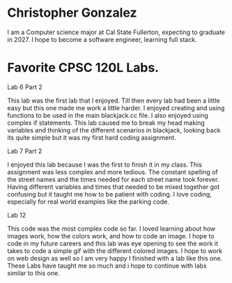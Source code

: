 
# Christopher Gonzalez

I am a Computer science major at Cal State Fullerton, expecting to graduate in 2027. I hope to become a software engineer, learning full stack.

# Favorite CPSC 120L Labs.

Lab 6 Part 2

This lab was the first lab that I enjoyed. Till then every lab had been a little easy but this one made me work a little harder. I enjoyed creating and using functions to be used in the main blackjack.cc file. I also enjoyed using complex if statements. This lab caused me to break my head making variables and thinking of the different scenarios in blackjack, looking back its quite simple but it was my first hard coding assignment. 

Lab 7 Part 2

I enjoyed this lab because I was the first to finish it in my class. This assignment was less complex and more tedious. The constant spelling of the street names and the times needed for each street name took forever. Having different variables and times that needed to be mixed together got confusing but it taught me how to be patient with coding. I love coding, especially for real world examples like the parking code. 

Lab 12

This code was the most complex code so far. I loved learning about how images work, how the colors work, and how to code an image. I hope to code in my future careers and this lab was eye opening to see the work it takes to code a simple gif with the different colored images. I hope to work on web design as well so I am very happy I finished with a lab like this one. These Labs have taught me so much and i hope to continue with labs similar to this one.
